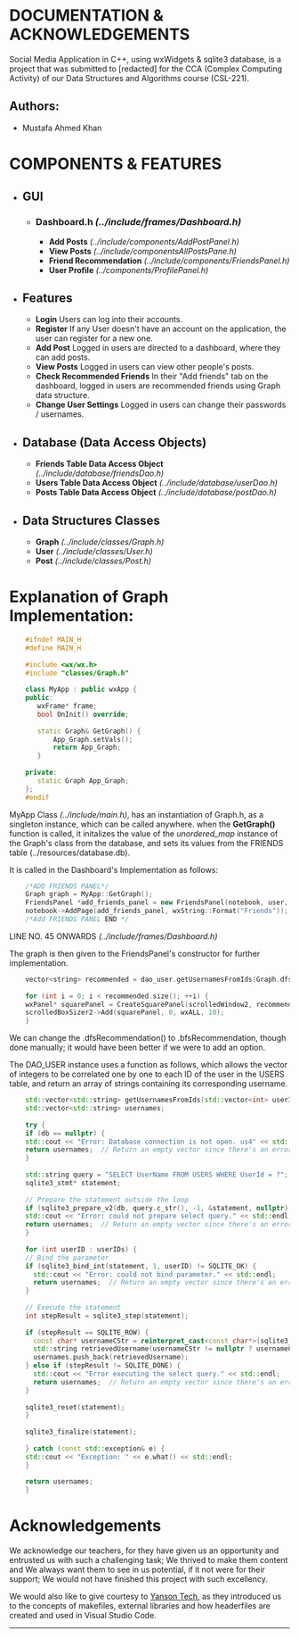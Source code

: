 DOCUMENTATION & ACKNOWLEDGEMENTS
================================

Social Media Application in C++, using wxWidgets & sqlite3 database, is a project that was submitted to [redacted] for the CCA (Complex Computing Activity) of our Data Structures and Algorithms course (CSL-221).

Authors:
--------

* Mustafa Ahmed Khan

  

COMPONENTS & FEATURES
=======

* GUI
    ---
    
    * ### Dashboard.h _(../include/frames/Dashboard.h)_
        
        * **Add Posts** _(../include/components/AddPostPanel.h)_
        * **View Posts** _(../include/componentsAllPostsPane.h)_
        * **Friend Recommendation** _(../include/components/FriendsPanel.h)_
        * **User Profile** _(../components/ProfilePanel.h)_
* Features
    ------
    
    * **Login** Users can log into their accounts.
    * **Register** If any User doesn't have an account on the application, the user can register for a new one.
    * **Add Post** Logged in users are directed to a dashboard, where they can add posts.
    * **View Posts** Logged in users can view other people's posts.
    * **Check Recommended Friends** In their "Add friends" tab on the dashboard, logged in users are recommended friends using Graph data structure.
    * **Change User Settings** Logged in users can change their passwords / usernames.
* Database (Data Access Objects)
    ------------------------------
    
    * **Friends Table Data Access Object** _(../include/database/friendsDao.h)_
    * **Users Table Data Access Object** _(../include/database/userDao.h)_
    * **Posts Table Data Access Object** _(../include/database/postDao.h)_
* Data Structures Classes
    -----------------------
    
    * **Graph** _(../include/classes/Graph.h)_
    * **User** _(../include/classes/User.h)_
    * **Post** _(../include/classes/Post.h)_  
          
          
        

Explanation of Graph Implementation:
====================================
```cpp
    #ifndef MAIN_H
    #define MAIN_H
    
    #include <wx/wx.h>
    #include "classes/Graph.h"
    
    class MyApp : public wxApp {
    public:
       wxFrame* frame;
       bool OnInit() override;
    
       static Graph& GetGraph() {
           App_Graph.setVals();
           return App_Graph;
       }
    
    private:
       static Graph App_Graph;
    };
    #endif
 ```
    

MyApp Class _(../include/main.h)_, has an instantiation of Graph.h, as a singleton instance, which can be called anywhere. when the **GetGraph()** function is called, it initalizes the value of the _unordered_map_ instance of the Graph's class from the database, and sets its values from the FRIENDS table (../resources/database.db).

It is called in the Dashboard's Implementation as follows:
```cpp
    /*ADD FRIENDS PANEL*/
    Graph graph = MyApp::GetGraph();
    FriendsPanel *add_friends_panel = new FriendsPanel(notebook, user, graph);
    notebook->AddPage(add_friends_panel, wxString::Format("Friends"));
    /*Add FRIENDS PANEL END */
```

LINE NO. 45 ONWARDS _(../include/frames/Dashboard.h)_

The graph is then given to the FriendsPanel's constructor for further implementation.

```cpp
    vector<string> recommended = dao_user.getUsernamesFromIds(Graph.dfsRecommendation(user_.id, 15));
    
    for (int i = 0; i < recommended.size(); ++i) {  
    wxPanel* squarePanel = CreateSquarePanel(scrolledWindow2, recommended[i]);
    scrolledBoxSizer2->Add(squarePanel, 0, wxALL, 10);
    }
```

We can change the .dfsRecommendation() to .bfsRecommendation, though done manually; it would have been better if we were to add an option.

The DAO_USER instance uses a function as follows, which allows the vector of integers to be correlated one by one to each ID of the user in the USERS table, and return an array of strings containing its corresponding username.
```cpp
    std::vector<std::string> getUsernamesFromIds(std::vector<int> userIDs) {
    std::vector<std::string> usernames;
    
    try {
    if (db == nullptr) {
    std::cout << "Error: Database connection is not open. us4" << std::endl;
    return usernames;  // Return an empty vector since there's an error
    }
    
    std::string query = "SELECT UserName FROM USERS WHERE UserId = ?";
    sqlite3_stmt* statement;
    
    // Prepare the statement outside the loop
    if (sqlite3_prepare_v2(db, query.c_str(), -1, &statement, nullptr) != SQLITE_OK) {
    std::cout << "Error: could not prepare select query." << std::endl;
    return usernames;  // Return an empty vector since there's an error
    }
    
    for (int userID : userIDs) {
    // Bind the parameter
    if (sqlite3_bind_int(statement, 1, userID) != SQLITE_OK) {
      std::cout << "Error: could not bind parameter." << std::endl;
      return usernames;  // Return an empty vector since there's an error
    }
    
    // Execute the statement
    int stepResult = sqlite3_step(statement);
    
    if (stepResult == SQLITE_ROW) {
      const char* usernameCStr = reinterpret_cast<const char*>(sqlite3_column_text(statement, 0));
      std::string retrievedUsername(usernameCStr != nullptr ? usernameCStr : "");
      usernames.push_back(retrievedUsername);
    } else if (stepResult != SQLITE_DONE) {
      std::cout << "Error executing the select query." << std::endl;
      return usernames;  // Return an empty vector since there's an error
    }
    
    sqlite3_reset(statement);
    }
    
    sqlite3_finalize(statement);
    
    } catch (const std::exception& e) {
    std::cout << "Exception: " << e.what() << std::endl;
    }
    
    return usernames;
    }
```  

Acknowledgements
================

We acknowledge our teachers, for they have given us an opportunity and entrusted us with such a challenging task; We thrived to make them content and We always want them to see in us potential, if it not were for their support; We would not have finished this project with such excellency.

We would also like to give courtesy to [Yanson Tech](https://youtu.be/tHMGA0jIl3Y?si=SAqZZxF3-pNXq1JR), as they introduced us to the concepts of makefiles, external libraries and how headerfiles are created and used in Visual Studio Code.

* * *

